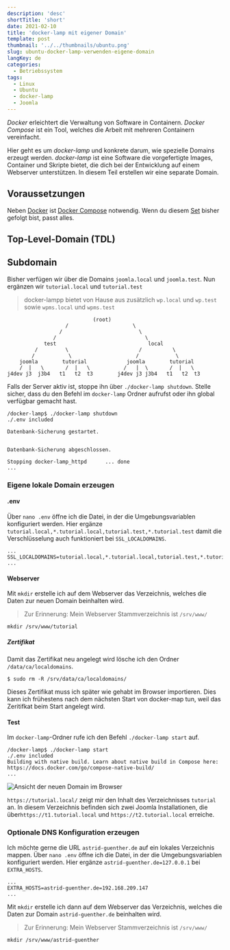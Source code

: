 ```yaml
---
description: 'desc'
shortTitle: 'short'
date: 2021-02-10
title: 'docker-lamp mit eigener Domain'
template: post
thumbnail: '../../thumbnails/ubuntu.png'
slug: ubuntu-docker-lamp-verwenden-eigene-domain
langKey: de
categories:
  - Betriebssystem
tags:
  - Linux
  - Ubuntu
  - docker-lamp
  - Joomla
---
```


_Docker_ erleichtert die Verwaltung von Software in Containern. _Docker Compose_ ist ein Tool, welches die Arbeit mit mehreren Containern vereinfacht.

Hier geht es um _docker-lamp_ und konkrete darum, wie spezielle Domains erzeugt werden. _docker-lamp_ ist eine Software die vorgefertigte Images, Container und Skripte bietet, die dich bei der Entwicklung auf einem Webserver unterstützen. In diesem Teil erstellen wir eine separate Domain.

## Voraussetzungen

Neben [Docker](/ubuntu-docker-einrichten-docker-lamp) ist [Docker Compose](/ubuntu-docker-compose-einrichten-docker-lamp) notwendig. Wenn du diesem [Set](mein-ubuntu-rechner-mit-docker-lamp-themen/) bisher gefolgt bist, passt alles.

## Top-Level-Domain (TDL)

## Subdomain

Bisher verfügen wir über die Domains `joomla.local` und `joomla.test`. Nun ergänzen wir `tutorial.local` und `tutorial.test`

> docker-lampp bietet von Hause aus zusätzlich `wp.local` und `wp.test` sowie `wpms.local` und `wpms.test`

```
                            (root)
                   /                     \
                 /                         \
               /                             \
            test                              local
         /         \                       /          \
        /           \                     /            \
    joomla        tutorial             joomla        tutorial
    /  |   \       /  |   \           /   |  \       /  |   \
j4dev j3  j3b4   t1   t2  t3        j4dev j3 j3b4   t1   t2  t3
```

Falls der Server aktiv ist, stoppe ihn über `./docker-lamp shutdown`. Stelle sicher, dass du den Befehl im `docker-lamp` Ordner aufrufst oder ihn global verfügbar gemacht hast.

```
/docker-lamp$ ./docker-lamp shutdown
./.env included

Datenbank-Sicherung gestartet.


Datenbank-Sicherung abgeschlossen.

Stopping docker-lamp_httpd      ... done
...
```

### Eigene lokale Domain erzeugen

#### .env

Über `nano .env` öffne ich die Datei, in der die Umgebungsvariablen konfiguriert werden. Hier ergänze `tutorial.local,*.tutorial.local,tutorial.test,*.tutorial.test`  damit die Verschlüsselung auch funktioniert bei `SSL_LOCALDOMAINS`.

```
...
SSL_LOCALDOMAINS=tutorial.local,*.tutorial.local,tutorial.test,*.tutorial.test
...
```

#### Webserver

Mit `mkdir` erstelle ich auf dem Webserver das Verzeichnis, welches die Daten zur neuen Domain beinhalten wird.

> Zur Erinnerung: Mein Webserver Stammverzeichnis ist `/srv/www/`

```
mkdir /srv/www/tutorial
```

##### Zertifikat

Damit das Zertifikat neu angelegt wird lösche ich den Ordner `/data/ca/localdomains`.

```
$ sudo rm -R /srv/data/ca/localdomains/
```

Dieses Zertifikat muss ich später wie gehabt im Browser importieren. Dies kann ich frühestens nach dem nächsten Start von docker-map tun, weil das Zeritifkat beim Start angelegt wird.

#### Test

Im `docker-lamp`-Ordner rufe ich den Befehl `./docker-lamp start` auf.

```
/docker-lamp$ ./docker-lamp start
./.env included
Building with native build. Learn about native build in Compose here: https://docs.docker.com/go/compose-native-build/
...
```

![Ansicht der neuen Domain im Browser](/images/neuedomain.png)

`https://tutorial.local/` zeigt mir den Inhalt des Verzeichnisses `tutorial` an. In diesem Verzeichnis befinden sich zwei Joomla Installationen, die über`https://t1.tutorial.local` und `https://t2.tutorial.local` erreiche.

### Optionale DNS Konfiguration erzeugen

Ich möchte gerne die URL `astrid-guenther.de` auf ein lokales Verzeichnis mappen. Über `nano .env` öffne ich die Datei, in der die Umgebungsvariablen konfiguriert werden. Hier ergänze `astrid-guenther.de=127.0.0.1` bei `EXTRA_HOSTS`. 

```
...
EXTRA_HOSTS=astrid-guenther.de=192.168.209.147
...
```

Mit `mkdir` erstelle ich dann auf dem Webserver das Verzeichnis, welches die Daten zur Domain `astrid-guenther.de` beinhalten wird.

> Zur Erinnerung: Mein Webserver Stammverzeichnis ist `/srv/www/`

```
mkdir /srv/www/astrid-guenther
```

<img src="https://vg02.met.vgwort.de/na/3cb53e3046464e33bca6719d817f7426" width="1" height="1" alt="">
